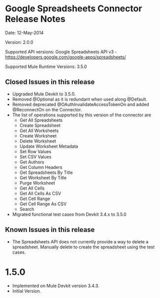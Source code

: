 Google Spreadsheets Connector Release Notes
==========================================

Date: 12-May-2014

Version: 2.0.0

Supported API versions: Google Spreadsheets API v3 - https://developers.google.com/google-apps/spreadsheets/

Supported Mule Runtime Versions: 3.5.0

Closed Issues in this release
------------------------------

 - Upgraded Mule Devkit to 3.5.0.
 - Removed @Optional as it is redundant when used along @Default.
 - Removed deprecated @OAuthInvalidateAccessTokenOn and added @ReconnectOn on the Connector.
 - The list of operations supported by this version of the connector are
    - Get All Spreadsheets
    - Create Spreadsheet
    - Get All Worksheets
    - Create Worksheet
    - Delete Worksheet
    - Update Worksheet Metadata
    - Set Row Values
    - Set CSV Values
    - Get Authors
    - Get Column Headers
    - Get Spreadsheets By Title
    - Get Worksheet By Title
    - Purge Worksheet
    - Get All Cells
    - Get All Cells As CSV
    - Get Cell Range
    - Get Cell Range As CSV
    - Search
 - Migrated functional test cases from Devkit 3.4.x to 3.5.0

Known Issues in this release
------------------------------

 - The Spreadsheets API does not currently provide a way to delete a spreadsheet. Manually delete to create the spreadsheet using the test cases.

1.5.0
=====

 - Implemented on Mule Devkit version 3.4.3.
 - Initial Version.
